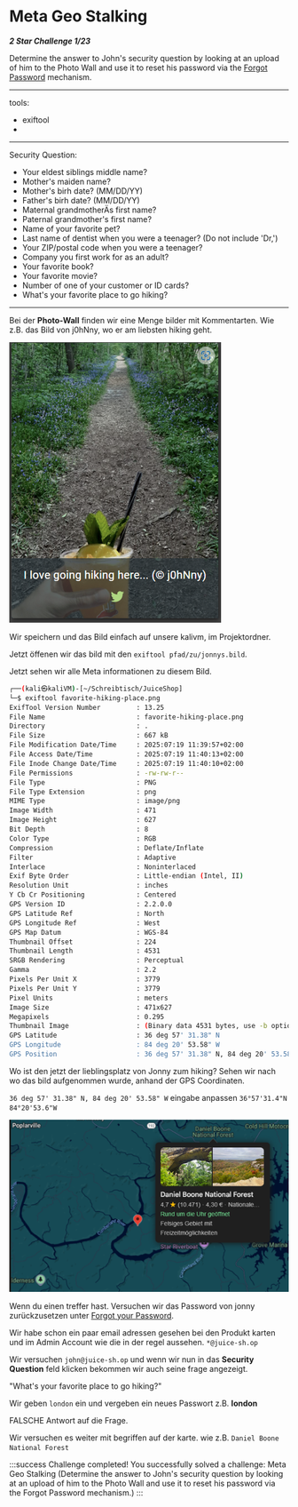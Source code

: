 # Meta Geo Stalking

***2 Star Challenge 1/23***

Determine the answer to John's security question by looking at an upload of him to the Photo Wall and use it to reset his password via the [Forgot Password](http://localhost/#/forgot-password) mechanism.

---

tools:
- exiftool 
- 

---

Security Question:
- Your eldest siblings middle name?
- Mother's maiden name?
- Mother's birh date? (MM/DD/YY)
- Father's birh date? (MM/DD/YY)
- Maternal grandmotherÄs first name?
- Paternal grandmother's first name?
- Name of your favorite pet?
- Last name of dentist when you were a teenager? (Do not include 'Dr,')
- Your ZIP/postal code when you were a teenager?
- Company you first work for as an adult?
- Your favorite book?
- Your favorite movie?
- Number of one of your customer or ID cards?
- What's your favorite place to go hiking?

---

Bei der **Photo-Wall** finden wir eine Menge bilder mit Kommentarten. Wie z.B. das Bild von j0hNny, wo er am liebsten hiking geht.

![jonny_hiking.png](../img/jonny_hiking.png)

Wir speichern und das Bild einfach auf unsere kalivm, im Projektordner.

Jetzt öffenen wir das bild mit den `exiftool pfad/zu/jonnys.bild`.

Jetzt sehen wir alle Meta informationen zu diesem Bild.

````bash
┌──(kali㉿kaliVM)-[~/Schreibtisch/JuiceShop]
└─$ exiftool favorite-hiking-place.png 
ExifTool Version Number         : 13.25
File Name                       : favorite-hiking-place.png
Directory                       : .
File Size                       : 667 kB
File Modification Date/Time     : 2025:07:19 11:39:57+02:00
File Access Date/Time           : 2025:07:19 11:40:13+02:00
File Inode Change Date/Time     : 2025:07:19 11:40:10+02:00
File Permissions                : -rw-rw-r--
File Type                       : PNG
File Type Extension             : png
MIME Type                       : image/png
Image Width                     : 471
Image Height                    : 627
Bit Depth                       : 8
Color Type                      : RGB
Compression                     : Deflate/Inflate
Filter                          : Adaptive
Interlace                       : Noninterlaced
Exif Byte Order                 : Little-endian (Intel, II)
Resolution Unit                 : inches
Y Cb Cr Positioning             : Centered
GPS Version ID                  : 2.2.0.0
GPS Latitude Ref                : North
GPS Longitude Ref               : West
GPS Map Datum                   : WGS-84
Thumbnail Offset                : 224
Thumbnail Length                : 4531
SRGB Rendering                  : Perceptual
Gamma                           : 2.2
Pixels Per Unit X               : 3779
Pixels Per Unit Y               : 3779
Pixel Units                     : meters
Image Size                      : 471x627
Megapixels                      : 0.295
Thumbnail Image                 : (Binary data 4531 bytes, use -b option to extract)
GPS Latitude                    : 36 deg 57' 31.38" N
GPS Longitude                   : 84 deg 20' 53.58" W
GPS Position                    : 36 deg 57' 31.38" N, 84 deg 20' 53.58" W          
````

Wo ist den jetzt der lieblingsplatz von Jonny zum hiking? Sehen wir nach wo das bild aufgenommen wurde, anhand der GPS Coordinaten.

`36 deg 57' 31.38" N, 84 deg 20' 53.58" W` eingabe anpassen `36°57'31.4"N 84°20'53.6"W` 

![forest_map.png](../img/forest_map.png)

Wenn du einen treffer hast. Versuchen wir das Password von jonny zurückzusetzen unter [Forgot your Password](http://localhost:3000).

Wir habe schon ein paar email adressen gesehen bei den Produkt karten und im Admin Account wie die in der regel aussehen. `*@juice-sh.op`

Wir versuchen `john@juice-sh.op` und wenn wir nun in das **Security Question** feld klicken bekommen wir auch seine frage angezeigt. 

"What's your favorite place to go hiking?"

Wir geben `london` ein und vergeben ein neues Passwort z.B. **london**

FALSCHE Antwort auf die Frage. 

Wir versuchen es weiter mit begriffen auf der karte. wie z.B. `Daniel Boone National Forest`



:::success Challenge completed!
You successfully solved a challenge: Meta Geo Stalking (Determine the answer to John's security question by looking at an upload of him to the Photo Wall and use it to reset his password via the Forgot Password mechanism.)
:::
